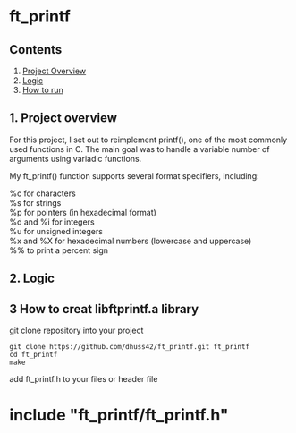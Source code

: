 # ft_printf

## Contents

1. [Project Overview](#1-Project-overview)
2. [Logic](#2-Logic)
3. [How to run](#3-How-to-run)

## 1. Project overview

For this project, I set out to reimplement printf(), one of the most commonly used functions in C. The main goal was to handle a variable number of arguments using variadic functions.

My ft_printf() function supports several format specifiers, including:

%c for characters  
%s for strings  
%p for pointers (in hexadecimal format)  
%d and %i for integers  
%u for unsigned integers  
%x and %X for hexadecimal numbers (lowercase and uppercase)  
%% to print a percent sign  

## 2. Logic



## 3 How to creat libftprintf.a library

git clone repository into your project
```
git clone https://github.com/dhuss42/ft_printf.git ft_printf
cd ft_printf
make
```

add ft_printf.h to your files or header file
# include "ft_printf/ft_printf.h"
